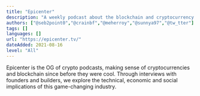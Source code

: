 ```yaml
---
title: "Epicenter"
description: "A weekly podcast about the blockchain and cryptocurrency industry."
authors: ["@seb2point0","@crainbf","@meherroy","@sunnya97","@tw_tter"]
tags: []
languages: []
url: "https://epicenter.tv/"
dateAdded: 2021-08-16
level: "All"
---
```


Epicenter is the OG of crypto podcasts, making sense of cryptocurrencies and blockchain since before they were cool. Through interviews with founders and builders, we explore the technical, economic and social implications of this game-changing industry.
